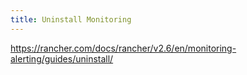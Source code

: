 ```yaml
---
title: Uninstall Monitoring
---
```


https://rancher.com/docs/rancher/v2.6/en/monitoring-alerting/guides/uninstall/